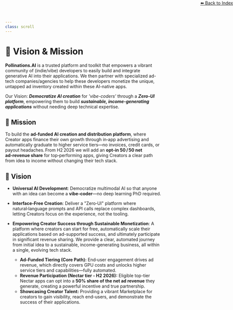 ```yaml
---
class: scroll
---
```


<div style="text-align: right; position: absolute; top: 0; right: 0;">
<a href="/1">⬅️ Back to Index</a>
</div>

# 🔭 **Vision & Mission**

<div class="bg-blue-100 p-1 pl-6 pr-6 rounded-lg border-l-4 border-blue-500 mb-6">
  <p class="text-blue-800"><strong>Pollinations.AI</strong> is a trusted platform and toolkit that empowers a vibrant community of (indie/vibe) developers to easily build and integrate generative AI into their applications. We then partner with specialized ad-tech companies/agencies to help these developers monetize the unique, untapped ad inventory created within these AI-native apps.</p>
</div>

<div class="bg-blue-100 p-1 pl-6 pr-6 rounded-lg border-l-4 border-blue-500 mb-6">
  <p class="text-blue-800">Our Vision: <strong><em>Democratize AI creation</em></strong> for <em>'vibe-coders'</em> through a <strong><em>Zero-UI platform</em></strong>, empowering them to build <strong><em>sustainable, income-generating applications</em></strong> without needing deep technical expertise.</p>
</div>

## 🚀 Mission

To build the **ad‑funded AI creation and distribution platform**, where Creator apps finance their own growth through in‑app advertising and automatically graduate to higher service tiers—no invoices, credit cards, or payout headaches. From H2 2026 we will add an **opt‑in 50 / 50 net ad‑revenue share** for top‑performing apps, giving Creators a clear path from idea to income without changing their tech stack.

## 🌟 Vision

*   **Universal AI Development**: Democratize multimodal AI so that anyone with an idea can become a **vibe‑coder**—no deep learning PhD required.

*   **Interface‑Free Creation**: Deliver a "Zero‑UI" platform where natural‑language prompts and API calls replace complex dashboards, letting Creators focus on the experience, not the tooling.

*   **Empowering Creator Success through Sustainable Monetization**:
    A platform where creators can start for free, automatically scale their applications based on ad-supported success, and ultimately participate in significant revenue sharing. We provide a clear, automated journey from initial idea to a sustainable, income-generating business, all within a single, evolving tech stack.

    *   **Ad‑Funded Tiering (Core Path):** End‑user engagement drives ad revenue, which directly covers GPU costs and unlocks higher service tiers and capabilities—fully automated.
    *   **Revenue Participation (Nectar tier - H2 2026):** Eligible top-tier Nectar apps can opt into a **50% share of the net ad revenue** they generate, creating a powerful incentive and true partnership.
    *   **Showcasing Creator Talent:** Providing a vibrant Marketplace for creators to gain visibility, reach end-users, and demonstrate the success of their applications.